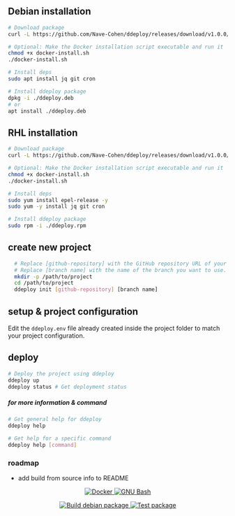 

## Debian installation

``` sh
# Download package
curl -L https://github.com/Nave-Cohen/ddeploy/releases/download/v1.0.0/ddeploy.deb > ddeploy.deb

# Optional: Make the Docker installation script executable and run it
chmod +x docker-install.sh
./docker-install.sh

# Install deps
sudo apt install jq git cron

# Install ddeploy package
dpkg -i ./ddeploy.deb
# or
apt install ./ddeploy.deb

```

## RHL installation

``` sh
# Download package
curl -L https://github.com/Nave-Cohen/ddeploy/releases/download/v1.0.0/ddeploy-1.0.0-1.noarch.rpm > ddeploy.rpm

# Optional: Make the Docker installation script executable and run it
chmod +x docker-install.sh
./docker-install.sh

# Install deps
sudo yum install epel-release -y
sudo yum -y install jq git cron

# Install ddeploy package
sudo rpm -i ./ddeploy.rpm
```

## create new project

```sh
  # Replace [github-repository] with the GitHub repository URL of your project.
  # Replace [branch name] with the name of the branch you want to use.
  mkdir -p /path/to/project
  cd /path/to/project
  ddeploy init [github-repository] [branch name]
```

## setup & project configuration

Edit the `ddeploy.env` file already created inside the project folder to match your project configuration.

## deploy

```sh
# Deploy the project using ddeploy
ddeploy up
ddeploy status # Get deployment status
```

##### for more information & command

```sh
# Get general help for ddeploy
ddeploy help

# Get help for a specific command
ddeploy help [command]
```

### roadmap

- add build from source info to README

<p align="center">
  <a href="https://www.docker.com/">
    <img src="https://img.shields.io/badge/Docker-2496ED?style=for-the-badge&logo=Docker&logoColor=white" alt="Docker">
  </a>
  <a href="https://www.gnu.org/software/bash/">
    <img src="https://img.shields.io/badge/bash-black?style=for-the-badge&logo=gnubash&logoColor=white" alt="GNU Bash">
  </a>
</p>

<div align="center" style="text-align: center;">
  <a href="https://github.com/Nave-Cohen/ddeploy/actions/workflows/development.yml">
    <img src="https://img.shields.io/github/actions/workflow/status/Nave-Cohen/ddeploy/development.yml?branch=main&label=Build%20debian%20package&job=build_packages" alt="Build debian package">
  </a>
  <a href="https://github.com/Nave-Cohen/ddeploy/actions/workflows/development.yml">
    <img src="https://img.shields.io/github/actions/workflow/status/Nave-Cohen/ddeploy/development.yml?branch=main&label=Test%20package&job=test_packages" alt="Test package">
  </a>
</div>


